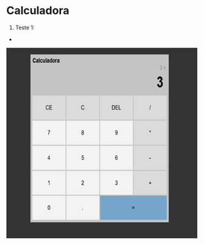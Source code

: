 # Calculadora

1. Teste 1:
- 
<img aling="center" alt="testando" height="500" width="500" src = "img/01.png">
